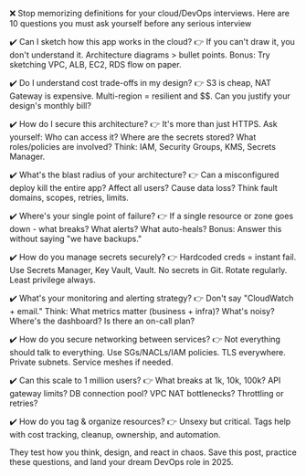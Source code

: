 ❌ Stop memorizing definitions for your cloud/DevOps interviews. 
Here are 10 questions you must ask yourself before any serious interview

✔️ Can I sketch how this app works in the cloud?
👉 If you can't draw it, you don't understand it. Architecture diagrams > bullet points. Bonus: Try sketching VPC, ALB, EC2, RDS flow on paper.

✔️ Do I understand cost trade-offs in my design?
👉 S3 is cheap, NAT Gateway is expensive. Multi-region = resilient and $$. Can you justify your design's monthly bill?

✔️ How do I secure this architecture?
👉 It's more than just HTTPS. Ask yourself: Who can access it? Where are the secrets stored? What roles/policies are involved? Think: IAM, Security Groups, KMS, Secrets Manager.

✔️ What's the blast radius of your architecture?
👉 Can a misconfigured deploy kill the entire app? Affect all users? Cause data loss? Think fault domains, scopes, retries, limits.

✔️ Where's your single point of failure?
👉 If a single resource or zone goes down - what breaks? What alerts? What auto-heals? Bonus: Answer this without saying "we have backups."

✔️ How do you manage secrets securely?
👉 Hardcoded creds = instant fail. Use Secrets Manager, Key Vault, Vault. No secrets in Git. Rotate regularly. Least privilege always.

✔️ What's your monitoring and alerting strategy?
👉 Don't say "CloudWatch + email." Think: What metrics matter (business + infra)? What's noisy? Where's the dashboard? Is there an on-call plan?

✔️ How do you secure networking between services?
👉 Not everything should talk to everything. Use SGs/NACLs/IAM policies. TLS everywhere. Private subnets. Service meshes if needed.

✔️ Can this scale to 1 million users?
👉 What breaks at 1k, 10k, 100k? API gateway limits? DB connection pool? VPC NAT bottlenecks? Throttling or retries?

✔️ How do you tag & organize resources?
👉 Unsexy but critical. Tags help with cost tracking, cleanup, ownership, and automation.

They test how you think, design, and react in chaos. 
Save this post, practice these questions, and land your dream DevOps role in 2025.


